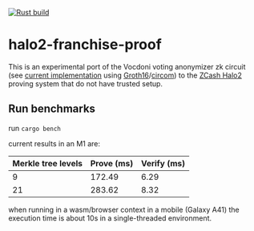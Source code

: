 [![Rust build](https://github.com/vocdoni/halo2-franchise-proof/actions/workflows/rust.yml/badge.svg)](https://github.com/vocdoni/halo2-franchise-proof/actions/workflows/rust.yml)

# halo2-franchise-proof

This is an experimental port of the Vocdoni voting anonymizer zk circuit (see [current implementation](https://https://github.com/vocdoni/zk-franchise-proof-circuit) using [Groth16](http://www.zeroknowledgeblog.com/index.php/groth16)/[circom](https://github.com/iden3/circom)) to the [ZCash Halo2](https://zcash.github.io/halo2) proving system that do not have trusted setup.

## Run benchmarks

run `cargo bench`

current results in an M1 are:

| Merkle tree levels | Prove (ms) | Verify (ms) |
| -------- | -------- | -------- |
| 9     | 172.49     | 6.29     |
| 21     | 283.62     | 8.32     |

when running in a wasm/browser context in a mobile (Galaxy A41) the execution time is about 10s in a single-threaded environment.

